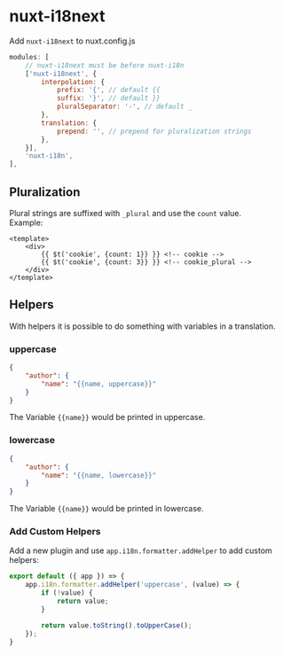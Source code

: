 # nuxt-i18next

Add `nuxt-i18next` to nuxt.config.js
```js
modules: [
    // nuxt-i18next must be before nuxt-i18n
    ['nuxt-i18next', {
        interpolation: {
            prefix: '{', // default {{
            suffix: '}', // default }}
	        pluralSeparator: '-', // default _
        },
	    translation: {
		    prepend: '', // prepend for pluralization strings
	    },
    }],
    'nuxt-i18n',
],
```

## Pluralization

Plural strings are suffixed with `_plural` and use the `count` value.  
Example:
```vue
<template>
    <div>
        {{ $t('cookie', {count: 1}} }} <!-- cookie --> 
        {{ $t('cookie', {count: 3}} }} <!-- cookie_plural -->
    </div>
</template>
```

## Helpers

With helpers it is possible to do something with variables in a translation.

### uppercase

```json
{
    "author": {
        "name": "{{name, uppercase}}"
    }
}
```
The Variable `{{name}}` would be printed in uppercase.

### lowercase

```json
{
    "author": {
        "name": "{{name, lowercase}}"
    }
}
```
The Variable `{{name}}` would be printed in lowercase.

### Add Custom Helpers

Add a new plugin and use `app.i18n.formatter.addHelper` to add custom helpers:
```js
export default ({ app }) => {
	app.i18n.formatter.addHelper('uppercase', (value) => {
		if (!value) {
			return value;
		}

		return value.toString().toUpperCase();
	});
}
```